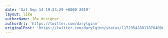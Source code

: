```yaml
---
date: 'Sat Sep 14 19:24:29 +0000 2019'
layout: like
authorName: 10x designer
authorUrl: 'https://twitter.com/darylginn'
originalPost: 'https://twitter.com/darylginn/status/1172954288118784000'
---
```

